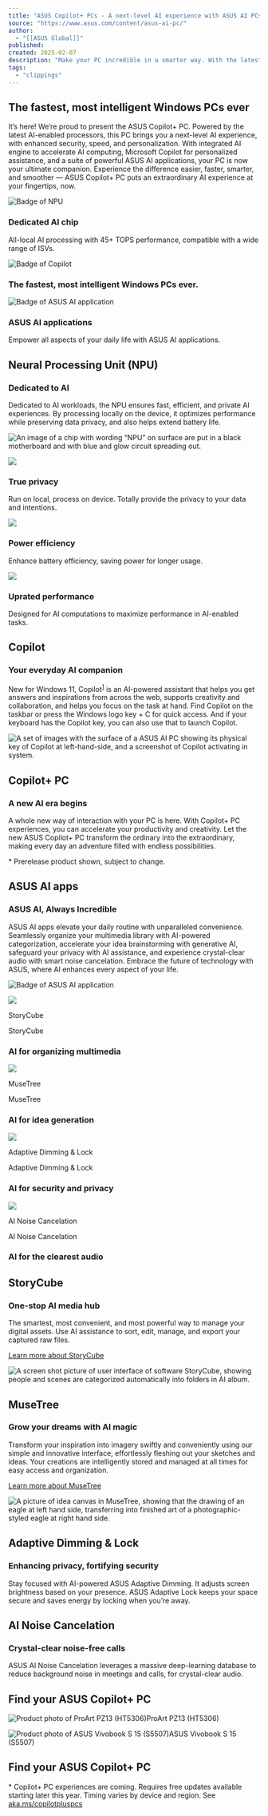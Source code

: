```yaml
---
title: "ASUS Copilot+ PCs - A next-level AI experience with ASUS AI PCs"
source: "https://www.asus.com/content/asus-ai-pc/"
author:
  - "[[ASUS Global]]"
published:
created: 2025-02-07
description: "Make your PC incredible in a smarter way. With the latest AI-enable NPU, let the new ASUS Copilot+ PC transform the ordinary into the extraordinary."
tags:
  - "clippings"
---
```

## The fastest, most intelligent Windows PCs ever

It’s here! We’re proud to present the ASUS Copilot+ PC. Powered by the latest AI-enabled processors, this PC brings you a next-level AI experience, with enhanced security, speed, and personalization. With integrated AI engine to accelerate AI computing, Microsoft Copilot for personalized assistance, and a suite of powerful ASUS AI applications, your PC is now your ultimate companion. Experience the difference easier, faster, smarter, and smoother — ASUS Copilot+ PC puts an extraordinary AI experience at your fingertips, now.

![Badge of NPU](https://www.asus.com/content/asus-ai-pc/)

### Dedicated AI chip

All-local AI processing with 45+ TOPS performance, compatible with a wide range of ISVs.

![Badge of Copilot](https://www.asus.com/content/asus-ai-pc/)

### The fastest, most intelligent Windows PCs ever.

![Badge of ASUS AI application](https://www.asus.com/content/asus-ai-pc/)

### ASUS AI applications

Empower all aspects of your daily life with ASUS AI applications.

## Neural Processing Unit (NPU)

### Dedicated to AI

Dedicated to AI workloads, the NPU ensures fast, efficient, and private AI experiences. By processing locally on the device, it optimizes performance while preserving data privacy, and also helps extend battery life.

![An image of a chip with wording “NPU” on surface are put in a black motherboard and with blue and glow circuit spreading out.](https://www.asus.com/content/asus-ai-pc/)

![](https://www.asus.com/content/asus-ai-pc/)

### True privacy

Run on local, process on device. Totally provide the privacy to your data and intentions.

![](https://www.asus.com/content/asus-ai-pc/)

### Power efficiency

Enhance battery efficiency, saving power for longer usage.

![](https://www.asus.com/content/asus-ai-pc/)

### Uprated performance

Designed for AI computations to maximize performance in AI-enabled tasks.

## Copilot

### Your everyday AI companion

New for Windows 11, Copilot<sup class="footnote-num"><a href="https://www.asus.com/content/asus-ai-pc/#footnote-1" aria-label="Footnote 1">1</a></sup> is an AI-powered assistant that helps you get answers and inspirations from across the web, supports creativity and collaboration, and helps you focus on the task at hand. Find Copilot on the taskbar or press the Windows logo key + C for quick access. And if your keyboard has the Copilot key, you can also use that to launch Copilot.

![A set of images with the surface of a ASUS AI PC showing its physical key of Copilot at left-hand-side, and a screenshot of Copilot activating in system.](https://www.asus.com/content/asus-ai-pc/)

## Copilot+ PC

### A new AI era begins

A whole new way of interaction with your PC is here. With Copilot+ PC experiences, you can accelerate your productivity and creativity. Let the new ASUS Copilot+ PC transform the ordinary into the extraordinary, making every day an adventure filled with endless possibilities.

\* Prerelease product shown, subject to change.

## ASUS AI apps

### ASUS AI, Always Incredible

ASUS AI apps elevate your daily routine with unparalleled convenience. Seamlessly organize your multimedia library with AI-powered categorization, accelerate your idea brainstorming with generative AI, safeguard your privacy with AI assistance, and experience crystal-clear audio with smart noise cancelation. Embrace the future of technology with ASUS, where AI enhances every aspect of your life.

![Badge of ASUS AI application](https://www.asus.com/content/asus-ai-pc/)

![](https://www.asus.com/content/asus-ai-pc/)

StoryCube

StoryCube

### AI for organizing multimedia

![](https://www.asus.com/content/asus-ai-pc/)

MuseTree

MuseTree

### AI for idea generation

![](https://www.asus.com/content/asus-ai-pc/)

Adaptive Dimming & Lock

Adaptive Dimming & Lock

### AI for security and privacy

![](https://www.asus.com/content/asus-ai-pc/)

AI Noise Cancelation

AI Noise Cancelation

### AI for the clearest audio

## StoryCube

### One-stop AI media hub

The smartest, most convenient, and most powerful way to manage your digital assets. Use AI assistance to sort, edit, manage, and export your captured raw files.

[Learn more about StoryCube](https://www.asus.com/proart/software-solutions/storycube/)

![A screen shot picture of user interface of software StoryCube, showing people and scenes are categorized automatically into folders in AI album.](https://www.asus.com/content/asus-ai-pc/)

## MuseTree

### Grow your dreams with AI magic

Transform your inspiration into imagery swiftly and conveniently using our simple and innovative interface, effortlessly fleshing out your sketches and ideas. Your creations are intelligently stored and managed at all times for easy access and organization.

[Learn more about MuseTree](https://www.asus.com/proart/software-solutions/musetree/)

![A picture of idea canvas in MuseTree, showing that the drawing of an eagle at left hand side, transferring into finished art of a photographic-styled eagle at right hand side.](https://www.asus.com/content/asus-ai-pc/)

## Adaptive Dimming & Lock

### Enhancing privacy, fortifying security

Stay focused with AI-powered ASUS Adaptive Dimming. It adjusts screen brightness based on your presence. ASUS Adaptive Lock keeps your space secure and saves energy by locking when you’re away.

## AI Noise Cancelation

### Crystal-clear noise-free calls

ASUS AI Noise Cancelation leverages a massive deep-learning database to reduce background noise in meetings and calls, for crystal-clear audio.

## Find your ASUS Copilot+ PC

![Product photo of ProArt PZ13 (HT5306)](https://www.asus.com/content/asus-ai-pc/)ProArt PZ13 (HT5306)

![Product photo of ASUS Vivobook S 15 (S5507)](https://www.asus.com/content/asus-ai-pc/)ASUS Vivobook S 15 (S5507)

## Find your ASUS Copilot+ PC

\* Copilot+ PC experiences are coming. Requires free updates available starting later this year. Timing varies by device and region. See [aka.ms/copilotpluspcs](https://aka.ms/copilotpluspcs)